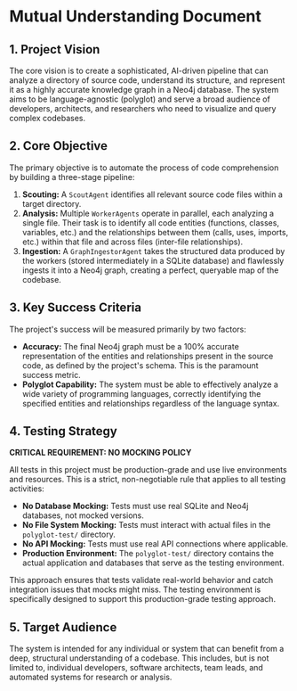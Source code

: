 # Mutual Understanding Document

## 1. Project Vision

The core vision is to create a sophisticated, AI-driven pipeline that can analyze a directory of source code, understand its structure, and represent it as a highly accurate knowledge graph in a Neo4j database. The system aims to be language-agnostic (polyglot) and serve a broad audience of developers, architects, and researchers who need to visualize and query complex codebases.

## 2. Core Objective

The primary objective is to automate the process of code comprehension by building a three-stage pipeline:

1.  **Scouting:** A `ScoutAgent` identifies all relevant source code files within a target directory.
2.  **Analysis:** Multiple `WorkerAgents` operate in parallel, each analyzing a single file. Their task is to identify all code entities (functions, classes, variables, etc.) and the relationships between them (calls, uses, imports, etc.) within that file and across files (inter-file relationships).
3.  **Ingestion:** A `GraphIngestorAgent` takes the structured data produced by the workers (stored intermediately in a SQLite database) and flawlessly ingests it into a Neo4j graph, creating a perfect, queryable map of the codebase.

## 3. Key Success Criteria

The project's success will be measured primarily by two factors:

*   **Accuracy:** The final Neo4j graph must be a 100% accurate representation of the entities and relationships present in the source code, as defined by the project's schema. This is the paramount success metric.
*   **Polyglot Capability:** The system must be able to effectively analyze a wide variety of programming languages, correctly identifying the specified entities and relationships regardless of the language syntax.

## 4. Testing Strategy

**CRITICAL REQUIREMENT: NO MOCKING POLICY**

All tests in this project must be production-grade and use live environments and resources. This is a strict, non-negotiable rule that applies to all testing activities:

*   **No Database Mocking:** Tests must use real SQLite and Neo4j databases, not mocked versions.
*   **No File System Mocking:** Tests must interact with actual files in the `polyglot-test/` directory.
*   **No API Mocking:** Tests must use real API connections where applicable.
*   **Production Environment:** The `polyglot-test/` directory contains the actual application and databases that serve as the testing environment.

This approach ensures that tests validate real-world behavior and catch integration issues that mocks might miss. The testing environment is specifically designed to support this production-grade testing approach.

## 5. Target Audience

The system is intended for any individual or system that can benefit from a deep, structural understanding of a codebase. This includes, but is not limited to, individual developers, software architects, team leads, and automated systems for research or analysis.